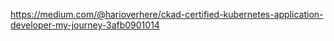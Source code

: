 https://medium.com/@harioverhere/ckad-certified-kubernetes-application-developer-my-journey-3afb0901014